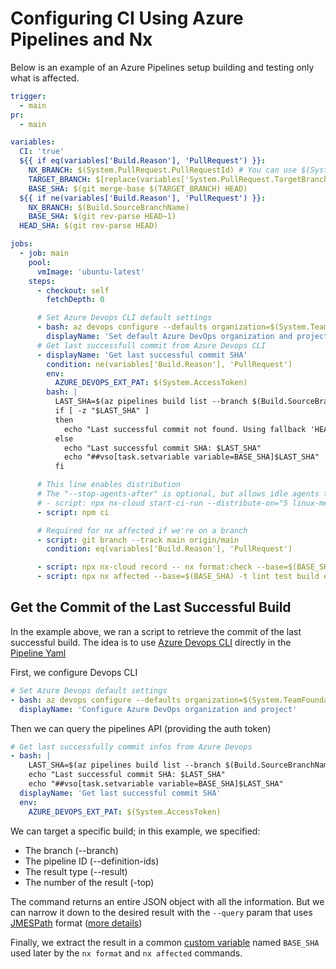 # Configuring CI Using Azure Pipelines and Nx

Below is an example of an Azure Pipelines setup building and testing only what is affected.

```yaml {% fileName="azure-pipelines.yml" %}
trigger:
  - main
pr:
  - main

variables:
  CI: 'true'
  ${{ if eq(variables['Build.Reason'], 'PullRequest') }}:
    NX_BRANCH: $(System.PullRequest.PullRequestId) # You can use $(System.PullRequest.PullRequestNumber if your pipeline is triggered by a PR from GitHub ONLY)
    TARGET_BRANCH: $[replace(variables['System.PullRequest.TargetBranch'],'refs/heads/','origin/')]
    BASE_SHA: $(git merge-base $(TARGET_BRANCH) HEAD)
  ${{ if ne(variables['Build.Reason'], 'PullRequest') }}:
    NX_BRANCH: $(Build.SourceBranchName)
    BASE_SHA: $(git rev-parse HEAD~1)
  HEAD_SHA: $(git rev-parse HEAD)

jobs:
  - job: main
    pool:
      vmImage: 'ubuntu-latest'
    steps:
      - checkout: self
        fetchDepth: 0

      # Set Azure Devops CLI default settings
      - bash: az devops configure --defaults organization=$(System.TeamFoundationCollectionUri) project=$(System.TeamProject)
        displayName: 'Set default Azure DevOps organization and project'
      # Get last successfull commit from Azure Devops CLI
      - displayName: 'Get last successful commit SHA'
        condition: ne(variables['Build.Reason'], 'PullRequest')
        env:
          AZURE_DEVOPS_EXT_PAT: $(System.AccessToken)
        bash: |
          LAST_SHA=$(az pipelines build list --branch $(Build.SourceBranchName) --definition-ids $(System.DefinitionId) --result succeeded --top 1 --query "[0].triggerInfo.\"ci.sourceSha\"")
          if [ -z "$LAST_SHA" ]
          then
            echo "Last successful commit not found. Using fallback 'HEAD~1': $BASE_SHA"
          else
            echo "Last successful commit SHA: $LAST_SHA"
            echo "##vso[task.setvariable variable=BASE_SHA]$LAST_SHA"
          fi

      # This line enables distribution
      # The "--stop-agents-after" is optional, but allows idle agents to shut down once the "e2e-ci" targets have been requested
      # - script: npx nx-cloud start-ci-run --distribute-on="5 linux-medium-js" --stop-agents-after="e2e-ci"
      - script: npm ci

      # Required for nx affected if we're on a branch
      - script: git branch --track main origin/main
        condition: eq(variables['Build.Reason'], 'PullRequest')

      - script: npx nx-cloud record -- nx format:check --base=$(BASE_SHA)
      - script: npx nx affected --base=$(BASE_SHA) -t lint test build e2e-ci
```

## Get the Commit of the Last Successful Build

In the example above, we ran a script to retrieve the commit of the last successful build. The idea is to
use [Azure Devops CLI](https://learn.microsoft.com/en-us/cli/azure/pipelines?view=azure-cli-latest) directly in the [Pipeline Yaml](https://learn.microsoft.com/en-us/azure/devops/cli/azure-devops-cli-in-yaml?view=azure-devops)

First, we configure Devops CLI

```yaml
# Set Azure Devops default settings
- bash: az devops configure --defaults organization=$(System.TeamFoundationCollectionUri) project=$(System.TeamProject)
  displayName: 'Configure Azure DevOps organization and project'
```

Then we can query the pipelines API (providing the auth token)

```yaml
# Get last successfully commit infos from Azure Devops
- bash: |
    LAST_SHA=$(az pipelines build list --branch $(Build.SourceBranchName) --definition-ids $(System.DefinitionId) --result succeeded --top 1 --query "[0].triggerInfo.\"ci.sourceSha\"")
    echo "Last successful commit SHA: $LAST_SHA"
    echo "##vso[task.setvariable variable=BASE_SHA]$LAST_SHA"
  displayName: 'Get last successful commit SHA'
  env:
    AZURE_DEVOPS_EXT_PAT: $(System.AccessToken)
```

We can target a specific build; in this example, we specified:

- The branch (--branch)
- The pipeline ID (--definition-ids)
- The result type (--result)
- The number of the result (-top)

The command returns an entire JSON object with all the information. But we can narrow it down to the desired result with the `--query` param that uses [JMESPath](https://jmespath.org/)
format ([more details](https://learn.microsoft.com/en-us/cli/azure/query-azure-cli?tabs=concepts%2Cbash))

Finally, we extract the result in a common [custom variable](https://learn.microsoft.com/en-us/azure/devops/pipelines/process/set-variables-scripts?view=azure-devops&tabs=bash)
named `BASE_SHA` used later by the `nx format` and `nx affected` commands.

